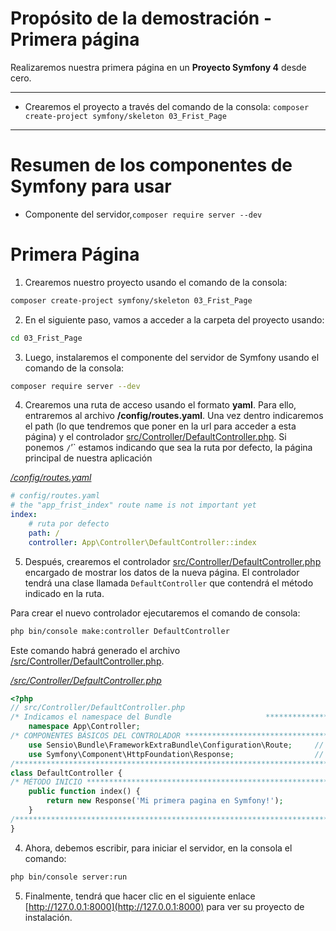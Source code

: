 # Propósito de la demostración - Primera página

Realizaremos nuestra primera página en un **Proyecto Symfony 4** desde cero.

---------------------------------------------------------------------------------------

* Crearemos el proyecto a través del comando de la consola: `composer create-project symfony/skeleton 03_Frist_Page`

---------------------------------------------------------------------------------------

# Resumen de los componentes de Symfony para usar

* Componente del servidor,`composer require server --dev`

# Primera Página

1. Crearemos nuestro proyecto usando el comando de la consola: 

```bash
composer create-project symfony/skeleton 03_Frist_Page
```

2. En el siguiente paso, vamos a acceder a la carpeta del proyecto usando:

```bash
cd 03_Frist_Page
```

3. Luego, instalaremos el componente del servidor de Symfony usando el comando de la consola:

```bash
composer require server --dev
```

4. Crearemos una ruta de acceso usando el formato **yaml**. Para ello, entraremos al archivo **/config/routes.yaml**. Una vez dentro indicaremos el path (lo que tendremos que poner en la url para acceder a esta página) y el controlador [src/Controller/DefaultController.php](src/Controller/DefaultController.php).
Si ponemos `/`’` estamos indicando que sea la ruta por defecto, la página principal de nuestra aplicación

_[/config/routes.yaml](/config/routes.yaml)_
```yml
# config/routes.yaml
# the "app_frist_index" route name is not important yet
index:
    # ruta por defecto
    path: /
    controller: App\Controller\DefaultController::index
```

5. Después, crearemos el controlador [src/Controller/DefaultController.php](src/Controller/DefaultController.php) encargado de mostrar los datos de la nueva página. El controlador tendrá una clase llamada `DefaultController` que contendrá el método indicado en la ruta.

Para crear el nuevo controlador ejecutaremos el comando de consola:

```bash
php bin/console make:controller DefaultController
```

Este comando habrá generado el archivo [/src/Controller/DefaultController.php](/src/Controller/DefaultController.php).

_[/src/Controller/DefaultController.php](/src/Controller/DefaultController.php)_
```php
<?php
// src/Controller/DefaultController.php
/* Indicamos el namespace del Bundle                     ******************************************************/
    namespace App\Controller;
/* COMPONENTES BÁSICOS DEL CONTROLADOR ************************************************************************/
    use Sensio\Bundle\FrameworkExtraBundle\Configuration\Route;     // Permite Enrutador
    use Symfony\Component\HttpFoundation\Response;                  // Permite ejecutar Response
/**************************************************************************************************************/
class DefaultController {
/* MÉTODO INICIO **********************************************************************************************/
    public function index() {
        return new Response('Mi primera pagina en Symfony!');
    }
/**************************************************************************************************************/
}
```

4. Ahora, debemos escribir, para iniciar el servidor, en la consola el comando:

```bash
php bin/console server:run
```

5. Finalmente, tendrá que hacer clic en el siguiente enlace [http://127.0.0.1:8000](http://127.0.0.1:8000) para ver su proyecto de instalación.